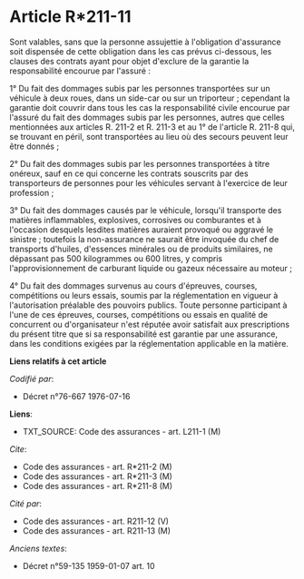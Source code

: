 # Article R*211-11

Sont valables, sans que la personne assujettie à l'obligation d'assurance soit dispensée de cette obligation dans les cas
prévus ci-dessous, les clauses des contrats ayant pour objet d'exclure de la garantie la responsabilité encourue par
l'assuré :

1° Du fait des dommages subis par les personnes transportées sur un véhicule à deux roues, dans un side-car ou sur un
triporteur ; cependant la garantie doit couvrir dans tous les cas la responsabilité civile encourue par l'assuré du fait des
dommages subis par les personnes, autres que celles mentionnées aux articles R. 211-2 et R. 211-3 et au 1° de l'article R.
211-8 qui, se trouvant en péril, sont transportées au lieu où des secours peuvent leur être donnés ;

2° Du fait des dommages subis par les personnes transportées à titre onéreux, sauf en ce qui concerne les contrats souscrits
par des transporteurs de personnes pour les véhicules servant à l'exercice de leur profession ;

3° Du fait des dommages causés par le véhicule, lorsqu'il transporte des matières inflammables, explosives, corrosives ou
comburantes et à l'occasion desquels lesdites matières auraient provoqué ou aggravé le sinistre ; toutefois la non-assurance
ne saurait être invoquée du chef de transports d'huiles, d'essences minérales ou de produits similaires, ne dépassant pas 500
kilogrammes ou 600 litres, y compris l'approvisionnement de carburant liquide ou gazeux nécessaire au moteur ;

4° Du fait des dommages survenus au cours d'épreuves, courses, compétitions ou leurs essais, soumis par la réglementation en
vigueur à l'autorisation préalable des pouvoirs publics. Toute personne participant à l'une de ces épreuves, courses,
compétitions ou essais en qualité de concurrent ou d'organisateur n'est réputée avoir satisfait aux prescriptions du présent
titre que si sa responsabilité est garantie par une assurance, dans les conditions exigées par la réglementation applicable
en la matière.

**Liens relatifs à cet article**

_Codifié par_:

  - Décret n°76-667 1976-07-16

**Liens**:

  - TXT_SOURCE: Code des assurances - art. L211-1 (M)

_Cite_:

  - Code des assurances - art. R*211-2 (M)
  - Code des assurances - art. R*211-3 (M)
  - Code des assurances - art. R*211-8 (M)

_Cité par_:

  - Code des assurances - art. R211-12 (V)
  - Code des assurances - art. R211-13 (M)

_Anciens textes_:

  - Décret n°59-135 1959-01-07 art. 10
